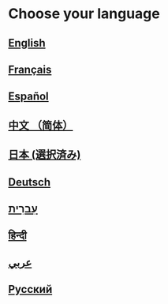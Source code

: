 # Choose your language
## [English](https://squibbywastaken.gq)
## [Français](https://squibbywastaken.gq/fr/indice.html)
## [Español](https://squibbywastaken.gq/es/indice.html)
## [中文 （简体）](https://squibbywastaken.gq/zh/indexzh.html)
## [日本 (選択済み)](https://squibbywastaken.gq/jp/indexjp.html)
## [Deutsch](https://squibbywastaken.gq/de/index.html)
## [עִברִית](https://squibbywastaken.gq/he/indexhe.html)
## [हिन्दी](https://squibbywastaken.gq/hi/indexhi.html)
## [عربي](https://squibbywastaken.gq/ar/indexar.html)
## [Русский](https://squibbywastaken.gq/ru/indexru.html)